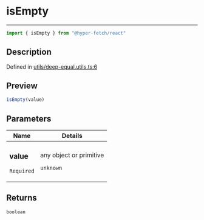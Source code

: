 

# isEmpty

<div class="api-docs__separator" data-reactroot="">

---

</div><div class="api-docs__import" data-reactroot="">

```ts
import { isEmpty } from "@hyper-fetch/react"
```

</div><div class="api-docs__section">

## Description

</div><div class="api-docs__description"><span class="api-docs__do-not-parse">



</span></div><p class="api-docs__definition">

Defined in [utils/deep-equal.utils.ts:6](https://github.com/BetterTyped/hyper-fetch/blob/2ce105c7/packages/react/src/utils/deep-equal.utils.ts#L6)

</p><div class="api-docs__section">

## Preview

</div><div class="api-docs__preview fn">

```ts
isEmpty(value)
```

</div><div class="api-docs__section">

## Parameters

</div><div class="api-docs__parameters"><table><thead><tr><th>Name</th><th>Details</th></tr></thead><tbody><tr param-data="value"><td class="api-docs__param-name required">

### value 

`Required`

</td><td class="api-docs__param-type">

any object or primitive

`unknown`

</td></tr></tbody></table></div><div class="api-docs__section">

## Returns

</div><div class="api-docs__returns">

```ts
boolean
```

</div>